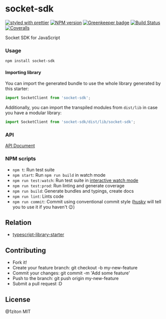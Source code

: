 # socket-sdk

[![styled with prettier](https://img.shields.io/badge/styled_with-prettier-ff69b4.svg)](https://github.com/prettier/prettier)
[![NPM version](https://img.shields.io/npm/v/socket-sdk.svg?style=flat-square)](https://www.npmjs.com/package/socket-sdk)
[![Greenkeeper badge](https://badges.greenkeeper.io/1ziton/socket-sdk.svg)](https://greenkeeper.io/)
[![Build Status](https://travis-ci.org/1ziton/socket-sdk.svg?branch=master)](https://travis-ci.org/1ziton/socket-sdk)
[![Coveralls](https://img.shields.io/coveralls/1ziton/socket-sdk.svg)](https://coveralls.io/github/1ziton/socket-sdk)

Socket SDK for JavaScript

### Usage

```bash
npm install socket-sdk
```

#### Importing library

You can import the generated bundle to use the whole library generated by this starter:

```javascript
import SocketClient from 'socket-sdk';
```

Additionally, you can import the transpiled modules from `dist/lib` in case you have a modular library:

```javascript
import SocketClient from 'socket-sdk/dist/lib/socket-sdk';
```

### API

[API Document](http://fex.1ziton.com/socket-sdk/)

### NPM scripts

- `npm t`: Run test suite
- `npm start`: Run `npm run build` in watch mode
- `npm run test:watch`: Run test suite in [interactive watch mode](http://facebook.github.io/jest/docs/cli.html#watch)
- `npm run test:prod`: Run linting and generate coverage
- `npm run build`: Generate bundles and typings, create docs
- `npm run lint`: Lints code
- `npm run commit`: Commit using conventional commit style ([husky](https://github.com/typicode/husky) will tell you to use it if you haven't :wink:)

## Relation

- [typescript-library-starter](https://github.com/alexjoverm/typescript-library-starter)

## Contributing

- Fork it!
- Create your feature branch: git checkout -b my-new-feature
- Commit your changes: git commit -m 'Add some feature'
- Push to the branch: git push origin my-new-feature
- Submit a pull request :D

## License

@1ziton MIT
